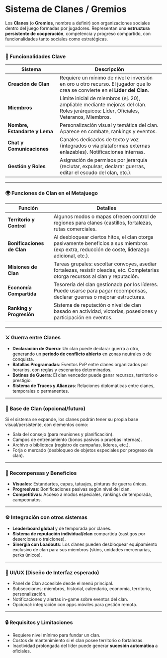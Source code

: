 # Sistema de Clanes / Gremios

Los **Clanes** (o **Gremios**, nombre a definir) son organizaciones sociales dentro del juego formadas por jugadores. Representan una **estructura persistente de cooperación**, competencia y progreso compartido, con funcionalidades tanto sociales como estratégicas.

---

### 🧩 Funcionalidades Clave

| Sistema | Descripción |
| --- | --- |
| **Creación de Clan** | Requiere un mínimo de nivel e inversión en oro u otro recurso. El jugador que lo crea se convierte en el **Líder del Clan**. |
| **Miembros** | Límite inicial de miembros (ej. 20), ampliable mediante mejoras del clan. Roles jerárquicos: Líder, Oficiales, Veteranos, Miembros. |
| **Nombre, Estandarte y Lema** | Personalización visual y temática del clan. Aparece en combate, rankings y eventos. |
| **Chat y Comunicaciones** | Canales dedicados de texto y voz (integrados o vía plataformas externas enlazables). Notificaciones internas. |
| **Gestión y Roles** | Asignación de permisos por jerarquía (reclutar, expulsar, declarar guerras, editar el escudo del clan, etc.). |

---

### 🌍 Funciones de Clan en el Metajuego

| Función | Detalles |
| --- | --- |
| **Territorio y Control** | Algunos modos o mapas ofrecen control de regiones para clanes (castillos, fortalezas, rutas comerciales. |
| **Bonificaciones de Clan** | Al desbloquear ciertos hitos, el clan otorga pasivamente beneficios a sus miembros (exp extra, reducción de coste, liderazgo adicional, etc.). |
| **Misiones de Clan** | Tareas grupales: escoltar convoyes, asediar fortalezas, resistir oleadas, etc. Completarlas otorga recursos al clan y reputación. |
| **Economía Compartida** | Tesorería del clan gestionada por los líderes. Puede usarse para pagar recompensas, declarar guerras o mejorar estructuras. |
| **Ranking y Progresión** | Sistema de reputación o nivel de clan basado en actividad, victorias, posesiones y participación en eventos. |

---

### ⚔️ Guerra entre Clanes

- **Declaración de Guerra**: Un clan puede declarar guerra a otro, generando un **periodo de conflicto abierto** en zonas neutrales o de conquista.
- **Batallas Programadas**: Eventos PvP entre clanes organizados por horarios, con reglas y escenarios determinados.
- **Botines de Guerra**: El clan vencedor puede ganar recursos, territorio o prestigio.
- **Sistema de Truces y Alianzas**: Relaciones diplomáticas entre clanes, temporales o permanentes.

---

### 🏰 Base de Clan (opcional/futuro)

Si el sistema se expande, los clanes podrán tener su propia base visual/persistente, con elementos como:

- Sala del consejo (para reuniones y planificación).
- Campos de entrenamiento (bonos pasivos o pruebas internas).
- Archivo o biblioteca (registro de campañas, líderes, etc.).
- Forja o mercado (desbloqueo de objetos especiales por progreso de clan).

---

### 💠 Recompensas y Beneficios

- **Visuales**: Estandartes, capas, tatuajes, pinturas de guerra únicas.
- **Progresivas**: Bonificaciones pasivas según nivel del clan.
- **Competitivas**: Acceso a modos especiales, rankings de temporada, campeonatos.

---

### ⚙️ Integración con otros sistemas

- **Leaderboard global** y de temporada por clanes.
- **Sistema de reputación individual/clan** compartida (castigos por deserciones o traiciones).
- **Sinergia con Loadouts**: Los clanes pueden desbloquear equipamiento exclusivo de clan para sus miembros (skins, unidades mercenarias, perks únicos).

---

### 📌 UI/UX (Diseño de Interfaz esperado)

- Panel de Clan accesible desde el menú principal.
- Subsecciones: miembros, historial, calendario, economía, territorio, personalización.
- Notificaciones y alertas in-game sobre eventos del clan.
- Opcional: integración con apps móviles para gestión remota.

---

### 🔒 Requisitos y Limitaciones

- Requiere nivel mínimo para fundar un clan.
- Costos de mantenimiento si el clan posee territorio o fortalezas.
- Inactividad prolongada del líder puede generar **sucesión automática** a oficiales.